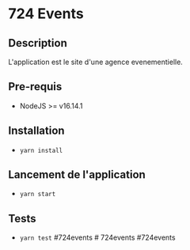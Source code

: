 # 724 Events

## Description
L'application est le site d'une agence evenementielle.
## Pre-requis
- NodeJS  >= v16.14.1

## Installation
- `yarn install`

## Lancement de l'application
- `yarn start`

## Tests
- `yarn test`
# 7 2 4 e v e n t s  
 #   7 2 4 e v e n t s  
 # 7 2 4 e v e n t s  
 